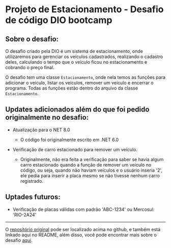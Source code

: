 # Projeto de Estacionamento - Desafio de código DIO bootcamp

## Sobre o desafio:

O desafio criado pela DIO é um sistema de estacionamento, onde utilizaremos para gerenciar os veículos cadastrados, realizando o cadastro deles, calculando o tempo que o veículo ficou no estacionamento e cobrando o preço final.

O desafio tem uma classe `Estacionamento`, onde nela temos as funções para adicionar o veículo, listar os veículos, remover um veículo e encerrar o programa. Todas as funções estão dentro do arquivo da classe `Estacionamento`.

## Updates adicionados além do que foi pedido originalmente no desafio:

- Atualização para o NET 8.0
    - O código foi originalmente escrito em .NET 6.0 

-  Verificação de carro estacionado para remover um veículo.  
    - Originalmente, não era feita a verificação para saber se havia algum carro estacionado quando a função de remover um veículo no código, ou seja, quando não haviam veículos e o usuário inseria '2', ele pedia para inserir a placa mesmo se não tivesse nenhum carro registrado.

## Uptades futuros:
- Verificação de placas válidas com padrão 'ABC-1234' ou Mercosul: 'RIO-2A24'

---

O [repositório original](https://github.com/digitalinnovationone/trilha-net-fundamentos-desafio) pode ser localizado acima no github, e também está linkado aqui no README, além disso, você pode encontrar mais sobre o desafio [aqui](desafio.md). 